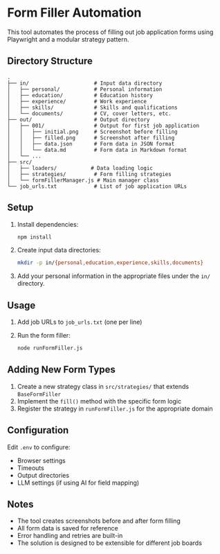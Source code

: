 # Form Filler Automation

This tool automates the process of filling out job application forms using Playwright and a modular strategy pattern.

## Directory Structure

```
.
├── in/                     # Input data directory
│   ├── personal/           # Personal information
│   ├── education/          # Education history
│   ├── experience/         # Work experience
│   ├── skills/             # Skills and qualifications
│   └── documents/          # CV, cover letters, etc.
├── out/                    # Output directory
│   ├── 001/                # Output for first job application
│   │   ├── initial.png     # Screenshot before filling
│   │   ├── filled.png      # Screenshot after filling
│   │   ├── data.json       # Form data in JSON format
│   │   └── data.md         # Form data in Markdown format
│   └── ...
├── src/
│   ├── loaders/           # Data loading logic
│   ├── strategies/         # Form filling strategies
│   └── formFillerManager.js # Main manager class
└── job_urls.txt            # List of job application URLs
```

## Setup

1. Install dependencies:
   ```bash
   npm install
   ```

2. Create input data directories:
   ```bash
   mkdir -p in/{personal,education,experience,skills,documents}
   ```

3. Add your personal information in the appropriate files under the `in/` directory.

## Usage

1. Add job URLs to `job_urls.txt` (one per line)

2. Run the form filler:
   ```bash
   node runFormFiller.js
   ```

## Adding New Form Types

1. Create a new strategy class in `src/strategies/` that extends `BaseFormFiller`
2. Implement the `fill()` method with the specific form logic
3. Register the strategy in `runFormFiller.js` for the appropriate domain

## Configuration

Edit `.env` to configure:
- Browser settings
- Timeouts
- Output directories
- LLM settings (if using AI for field mapping)

## Notes

- The tool creates screenshots before and after form filling
- All form data is saved for reference
- Error handling and retries are built-in
- The solution is designed to be extensible for different job boards
